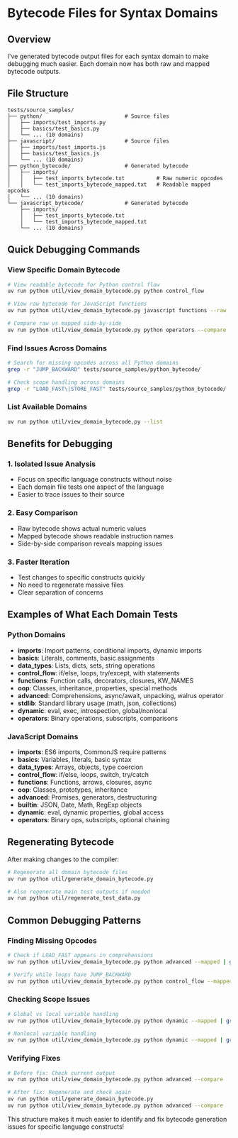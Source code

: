 # Bytecode Files for Syntax Domains

## Overview

I've generated bytecode output files for each syntax domain to make debugging much easier. Each domain now has both raw and mapped bytecode outputs.

## File Structure

```
tests/source_samples/
├── python/                          # Source files
│   ├── imports/test_imports.py
│   ├── basics/test_basics.py
│   └── ... (10 domains)
├── javascript/                      # Source files
│   ├── imports/test_imports.js
│   ├── basics/test_basics.js
│   └── ... (10 domains)
├── python_bytecode/                 # Generated bytecode
│   ├── imports/
│   │   ├── test_imports_bytecode.txt          # Raw numeric opcodes
│   │   └── test_imports_bytecode_mapped.txt   # Readable mapped opcodes
│   └── ... (10 domains)
└── javascript_bytecode/             # Generated bytecode
    ├── imports/
    │   ├── test_imports_bytecode.txt
    │   └── test_imports_bytecode_mapped.txt
    └── ... (10 domains)
```

## Quick Debugging Commands

### View Specific Domain Bytecode
```bash
# View readable bytecode for Python control flow
uv run python util/view_domain_bytecode.py python control_flow

# View raw bytecode for JavaScript functions  
uv run python util/view_domain_bytecode.py javascript functions --raw

# Compare raw vs mapped side-by-side
uv run python util/view_domain_bytecode.py python operators --compare
```

### Find Issues Across Domains
```bash
# Search for missing opcodes across all Python domains
grep -r "JUMP_BACKWARD" tests/source_samples/python_bytecode/

# Check scope handling across domains
grep -r "LOAD_FAST\|STORE_FAST" tests/source_samples/python_bytecode/
```

### List Available Domains
```bash
uv run python util/view_domain_bytecode.py --list
```

## Benefits for Debugging

### 1. **Isolated Issue Analysis**
- Focus on specific language constructs without noise
- Each domain file tests one aspect of the language
- Easier to trace issues to their source

### 2. **Easy Comparison**
- Raw bytecode shows actual numeric values
- Mapped bytecode shows readable instruction names
- Side-by-side comparison reveals mapping issues

### 3. **Faster Iteration**
- Test changes to specific constructs quickly
- No need to regenerate massive files
- Clear separation of concerns

## Examples of What Each Domain Tests

### Python Domains
- **imports**: Import patterns, conditional imports, dynamic imports
- **basics**: Literals, comments, basic assignments  
- **data_types**: Lists, dicts, sets, string operations
- **control_flow**: if/else, loops, try/except, with statements
- **functions**: Function calls, decorators, closures, KW_NAMES
- **oop**: Classes, inheritance, properties, special methods
- **advanced**: Comprehensions, async/await, unpacking, walrus operator
- **stdlib**: Standard library usage (math, json, collections)
- **dynamic**: eval, exec, introspection, global/nonlocal
- **operators**: Binary operations, subscripts, comparisons

### JavaScript Domains
- **imports**: ES6 imports, CommonJS require patterns
- **basics**: Variables, literals, basic syntax
- **data_types**: Arrays, objects, type coercion
- **control_flow**: if/else, loops, switch, try/catch  
- **functions**: Functions, arrows, closures, async
- **oop**: Classes, prototypes, inheritance
- **advanced**: Promises, generators, destructuring
- **builtin**: JSON, Date, Math, RegExp objects
- **dynamic**: eval, dynamic properties, global access
- **operators**: Binary ops, subscripts, optional chaining

## Regenerating Bytecode

After making changes to the compiler:

```bash
# Regenerate all domain bytecode files
uv run python util/generate_domain_bytecode.py

# Also regenerate main test outputs if needed
uv run python util/regenerate_test_data.py
```

## Common Debugging Patterns

### Finding Missing Opcodes
```bash
# Check if LOAD_FAST appears in comprehensions
uv run python util/view_domain_bytecode.py python advanced --mapped | grep LOAD_FAST

# Verify while loops have JUMP_BACKWARD
uv run python util/view_domain_bytecode.py python control_flow --mapped | grep JUMP_BACKWARD
```

### Checking Scope Issues
```bash
# Global vs local variable handling
uv run python util/view_domain_bytecode.py python dynamic --mapped | grep -E "LOAD_GLOBAL|LOAD_NAME"

# Nonlocal variable handling
uv run python util/view_domain_bytecode.py python dynamic --mapped | grep DEREF
```

### Verifying Fixes
```bash
# Before fix: Check current output
uv run python util/view_domain_bytecode.py python advanced --compare

# After fix: Regenerate and check again
uv run python util/generate_domain_bytecode.py
uv run python util/view_domain_bytecode.py python advanced --compare
```

This structure makes it much easier to identify and fix bytecode generation issues for specific language constructs!